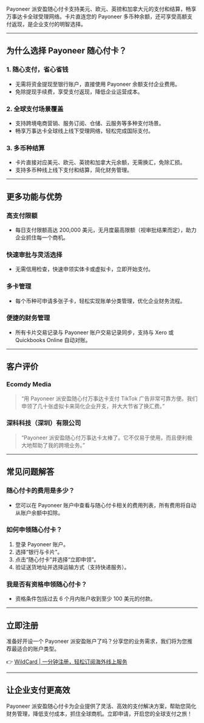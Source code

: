 Payoneer 派安盈随心付卡支持美元、欧元、英镑和加拿大元的支付和结算，畅享万事达卡全球受理网络。卡片直连您的 Payoneer 多币种余额，还可享受高额支付返现，是企业支付的明智选择。

---

## 为什么选择 Payoneer 随心付卡？

### 1. **随心支付，省心省钱**
- 无需将资金提现至银行账户，直接使用 Payoneer 余额支付企业费用。
- 免除提现手续费，享受支付返现，降低企业运营成本。

### 2. **全球支付场景覆盖**
- 支持跨境电商营销、服务订阅、仓储、云服务等多种支付场景。
- 畅享万事达卡全球线上线下受理网络，轻松完成国际支付。

### 3. **多币种结算**
- 卡片直接对应美元、欧元、英镑和加拿大元余额，无需换汇，免除汇损。
- 支持多币种线上线下支付和结算，简化财务管理。

---

## 更多功能与优势

### **高支付限额**
- 每日支付限额高达 200,000 美元，无月度最高限额（视审批结果而定），助力企业抓住每一个商机。

### **快速审批与灵活选择**
- 无需信用检查，快速申领实体卡或虚拟卡，立即开始支付。

### **多卡管理**
- 每个币种可申请多张子卡，轻松实现账单分类管理，优化企业财务流程。

### **便捷的财务管理**
- 所有卡片交易记录与 Payoneer 账户交易记录同步，支持与 Xero 或 Quickbooks Online 自动对账。

---

## 客户评价

### **Ecomdy Media**
> “用 Payoneer 派安盈随心付万事达卡支付 TikTok 广告非常可靠方便。我们申领了几十张虚拟卡来简化企业开支，并大大节省了换汇费。”

### **深科科技（深圳）有限公司**
> “Payoneer 派安盈随心付万事达卡太棒了。它不仅易于使用，而且便利极大地帮助了我的跨境业务。”

---

## 常见问题解答

### **随心付卡的费用是多少？**
- 您可以在 Payoneer 账户中查看与随心付卡相关的费用列表，所有费用将自动从账户余额中扣除。

### **如何申领随心付卡？**
1. 登录 Payoneer 账户。
2. 选择“银行与卡片”。
3. 点击“随心付卡”并选择“立即申领”。
4. 验证送货地址并选择运输方式（支持快递服务）。

### **我是否有资格申领随心付卡？**
- 资格条件包括过去 6 个月内账户收到至少 100 美元的付款。

---

## 立即注册

准备好开设一个 Payoneer 派安盈账户了吗？分享您的业务需求，我们将为您推荐最适合的账户类型。

👉 [WildCard | 一分钟注册，轻松订阅海外线上服务](https://bit.ly/bewildcard)

---

## 让企业支付更高效

Payoneer 派安盈随心付卡为企业提供了灵活、高效的支付解决方案，帮助您简化财务管理，降低支付成本，抓住全球商机。立即申请，开启您的全球支付之旅！